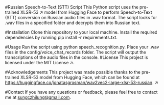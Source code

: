 #Russian Speech-to-Text (STT) Script
This Python script uses the pre-trained XLSR-53 ↗ model from Hugging Face to perform Speech-to-Text (STT) conversion on Russian audio files in .wav format. The script looks for .wav files in a specified folder and decrypts them into Russian text.

#Installation
Clone this repository to your local machine.
Install the required dependencies by running pip install -r requirements.txt.

#Usage
Run the script using python speech_recognition.py.
Place your .wav files in the config/voice_chat_records folder.
The script will output the transcriptions of the audio files in the console.
#License
This project is licensed under the MIT License ↗.

#Acknowledgements
This project was made possible thanks to the pre-trained XLSR-53 model from Hugging Face, which can be found at https://huggingface.co/jonatasgrosman/wav2vec2-large-xlsr-53-russian. ↗

#Contact
If you have any questions or feedback, please feel free to contact me at sungczhilung@gmail.com.